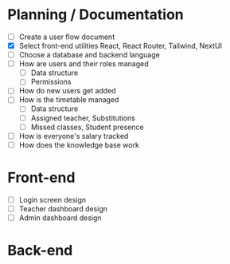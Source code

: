 # Planning / Documentation
- [ ] Create a user flow document
- [x] Select front-end utilities
	React, React Router, Tailwind, NextUI
- [ ] Choose a database and backend language
- [ ] How are users and their roles managed 
	- [ ] Data structure
	- [ ] Permissions
- [ ] How do new users get added
- [ ] How is the timetable managed
	- [ ] Data structure
	- [ ] Assigned teacher, Substitutions
	- [ ] Missed classes, Student presence
- [ ] How is everyone's salary tracked
- [ ] How does the knowledge base work
# Front-end
- [ ] Login screen design
- [ ] Teacher dashboard design
- [ ] Admin dashboard design

# Back-end
